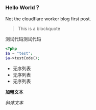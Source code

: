 ### Hello World？
Not the cloudflare worker blog first post.

> This is a blockquote

测试代码测试代码

```php
<?php
$a = "test";
$a->testCode();
```

- 无序列表
- 无序列表
- 无序列表


__加粗文本__

*斜体文本*

